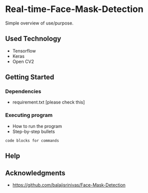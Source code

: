 # Real-time-Face-Mask-Detection


Simple overview of use/purpose.

## Used Technology
* Tensorflow
* Keras
* Open CV2 


## Getting Started

### Dependencies

* requirement.txt [please check this] 

### Executing program

* How to run the program
* Step-by-step bullets
```
code blocks for commands
```

## Help




## Acknowledgments

* https://github.com/balajisrinivas/Face-Mask-Detection
